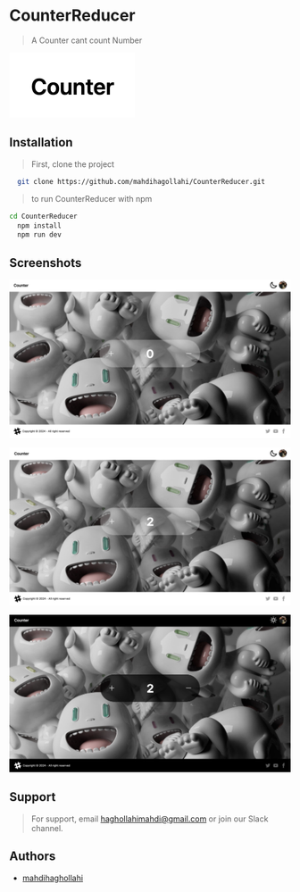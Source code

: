 # CounterReducer

> A Counter cant count Number



![Logo](https://github.com/mahdihagollahi/CounterReducer/blob/master/src/assets/Screen/Logo.png)




## Installation

> First, clone the project

```bash
  git clone https://github.com/mahdihagollahi/CounterReducer.git
```

> to run CounterReducer with npm

```bash
cd CounterReducer
  npm install
  npm run dev
```

## Screenshots

![App Screenshot](https://github.com/mahdihagollahi/CounterReducer/blob/master/src/assets/Screen/Screenshot%202024-10-04%20at%2023.27.40.png)

![Commit Badge](https://github.com/mahdihagollahi/CounterReducer/blob/master/src/assets/Screen/Screenshot%202024-10-04%20at%2023.27.50.png)

![Commit Badge](https://github.com/mahdihagollahi/CounterReducer/blob/master/src/assets/Screen/Screenshot%202024-10-04%20at%2023.27.59.png)

## Support

> For support, email haghollahimahdi@gmail.com or join our Slack channel.

## Authors

- [mahdihaghollahi](https://github.com/mahdihagollahi)
